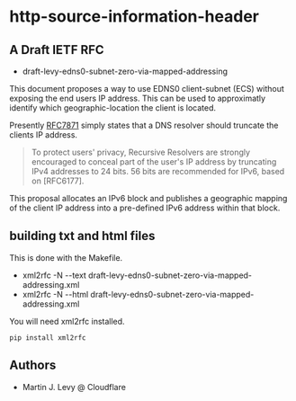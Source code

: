 # http-source-information-header

## A Draft IETF RFC

* draft-levy-edns0-subnet-zero-via-mapped-addressing

This document proposes a way to use EDNS0 client-subnet (ECS) without exposing
the end users IP address. This can be used to approximatly identify which
geographic-location the client is located.

Presently [RFC7871](https://tools.ietf.org/html/rfc7871) simply states that
a DNS resolver should truncate the clients IP address.

> To protect users' privacy, Recursive Resolvers are strongly
> encouraged to conceal part of the user's IP address by truncating
> IPv4 addresses to 24 bits. 56 bits are recommended for IPv6, based on
> [RFC6177].

This proposal allocates an IPv6 block and publishes a geographic mapping
of the client IP address into a pre-defined IPv6 address within that block.

## building txt and html files

This is done with the Makefile.

* xml2rfc -N --text draft-levy-edns0-subnet-zero-via-mapped-addressing.xml
* xml2rfc -N --html draft-levy-edns0-subnet-zero-via-mapped-addressing.xml

You will need xml2rfc installed.

`pip install xml2rfc`

## Authors

* Martin J. Levy @ Cloudflare

